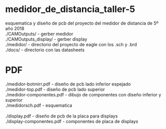 # medidor_de_distancia_taller-5

esquematica y diseño de pcb del proyecto del medidor de distancia de 5º año 2018<br>
./CAMOutputs/ - gerber medidor<br>
./CAMOutputs_display/ - gerber display<br>
./medidor/ - directorio del proyecto de eagle con los .sch y .brd<br>
./docs/ - directorio con las datasheets<br>

<h1>PDF</h1>
./medidor-botmirr.pdf - diseño de pcb lado inferior espejado<br>
./medidor-top.pdf - diseño de pcb lado superior<br>
./medidor-componentes.pdf - dibujo de componentes con diseño inferior y superior<br>
./medidorsch.pdf - esquematica<br>
<br>
./display.pdf - diseño de pcb de la placa para displays<br>
./display-componentes.pdf - componentes de placa de displays<br>
